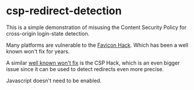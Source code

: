# csp-redirect-detection
This is a simple demonstration of misusing the Content Security Policy for cross-origin login-state detection.


Many platforms are vulnerable to the [Favicon Hack](https://robinlinus.github.io/socialmedia-leak).
Which has been a well known won't fix for years. 


A similar [well known won't fix](http://homakov.blogspot.de/2014/01/using-content-security-policy-for-evil.html) is the CSP Hack, which is an even bigger issue since it can be used to detect redirects even more precise.

Javascript doesn't need to be enabled.

